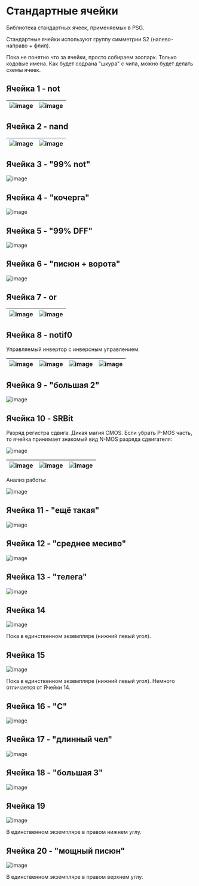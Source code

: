 # Стандартные ячейки

Библиотека стандартных ячеек, применяемых в PSG.

Стандартные ячейки используют группу симметрии S2 (налево-направо + флип).

Пока не понятно что за ячейки, просто собираем зоопарк. Только кодовые имена. Как будет содрана "шкура" с чипа, можно будет делать схемы ячеек.

## Ячейка 1 - not

|![image](https://user-images.githubusercontent.com/5828819/175828155-b9515f2e-2b66-4da4-86f1-a14564c949ac.png)|![image](https://user-images.githubusercontent.com/5828819/175999883-90b013b2-fc58-4027-9236-9763d79340f4.png)|
|---|---|

## Ячейка 2 - nand

|![image](https://user-images.githubusercontent.com/5828819/175828162-69dcf454-e27e-4bb9-aa23-9b45bb4da4f8.png)|![image](https://user-images.githubusercontent.com/5828819/175999920-ba876784-3b6e-4314-ab34-8da8cb6cd6b2.png)|
|---|---|

## Ячейка 3 - "99% not"

![image](https://user-images.githubusercontent.com/5828819/175828185-c3d8d309-6e06-4d31-9407-ce7882585c71.png)

## Ячейка 4 - "кочерга"

![image](https://user-images.githubusercontent.com/5828819/175828193-f8cd0cd6-c3d2-421a-b0d5-5c432deee133.png)

## Ячейка 5 - "99% DFF"

![image](https://user-images.githubusercontent.com/5828819/175957768-2fb18bf3-0f28-4936-ae84-23d2bfefcf88.png)

## Ячейка 6 - "писюн + ворота"

![image](https://user-images.githubusercontent.com/5828819/175828255-fcc3b21d-1581-41ae-8568-4f52225abaf9.png)

## Ячейка 7 - or

|![image](https://user-images.githubusercontent.com/5828819/175828343-ca770b7b-c711-4926-9c7d-ecec5fb66e1b.png)|![image](https://user-images.githubusercontent.com/5828819/176018358-e445fd72-a8ca-4356-9f05-3e22aa7e1689.png)|
|---|---|

## Ячейка 8 - notif0

Управляемый инвертор с инверсным управлением.

|![image](https://user-images.githubusercontent.com/5828819/175957964-541661c6-e339-40c5-a8da-9e1b2a712aab.png)|![image](https://user-images.githubusercontent.com/5828819/176018237-bffd9aed-79f7-4be7-835f-edf27a565b64.png)|![image](https://user-images.githubusercontent.com/5828819/176018267-0b7643de-d56e-43f9-88f1-686f33d86382.png)|![image](https://user-images.githubusercontent.com/5828819/176018287-d56c1a19-cee0-4df7-8e19-1636e6f89323.png)|
|---|---|---|---|

## Ячейка 9 - "большая 2"

![image](https://user-images.githubusercontent.com/5828819/175958669-7aa6f479-e25a-481c-abe2-32311ec462e9.png)

## Ячейка 10 - SRBit

Разряд регистра сдвига. Дикая магия CMOS. Если убрать P-MOS часть, то ячейка принимает знакомый вид N-MOS разряда сдвигателя:

![image](https://user-images.githubusercontent.com/5828819/176033538-51ae5998-eaa3-4a6f-afd0-77f932a2fa79.png)

|![image](https://user-images.githubusercontent.com/5828819/175828434-def8dd3c-53b6-4d24-a516-ee5cc95f0329.png)|![image](https://user-images.githubusercontent.com/5828819/176033676-29be2ee5-71db-433f-bd14-1f58dde82434.png)|![image](https://user-images.githubusercontent.com/5828819/176033844-dfea478a-1031-477b-9ae1-519eba22c462.png)|
|---|---|---|

Анализ работы:

![image](https://user-images.githubusercontent.com/5828819/176033609-a2666229-4ae3-45be-bd83-4faa5e3da96f.png)

## Ячейка 11 - "ещё такая"

![image](https://user-images.githubusercontent.com/5828819/175959809-c1862af9-696c-46fe-9019-12709208eeb8.png)

## Ячейка 12 - "среднее месиво"

![image](https://user-images.githubusercontent.com/5828819/175828469-cc7eb04a-b432-42e6-9993-2a5ab3a4f7a3.png)

## Ячейка 13 - "телега"

![image](https://user-images.githubusercontent.com/5828819/175828496-8fb2ec44-639f-4f8a-8e6e-b1a8025b9a3d.png)

## Ячейка 14

![image](https://user-images.githubusercontent.com/5828819/175828573-7624076a-974f-4a9d-925d-074ff6fd7563.png)

Пока в единственном экземпляре (нижний левый угол).

## Ячейка 15

![image](https://user-images.githubusercontent.com/5828819/175828586-a9f2d510-197e-467b-a42a-39891fc2ff49.png)

Пока в единственном экземпляре (нижний левый угол). Немного отличается от Ячейки 14.

## Ячейка 16 - "C"

![image](https://user-images.githubusercontent.com/5828819/175958334-d19d87ae-733f-43b7-aa7c-a20700d82527.png)

## Ячейка 17 - "длинный чел"

![image](https://user-images.githubusercontent.com/5828819/175958473-c3b2788c-d1af-4d75-8925-04c54ab030c2.png)

## Ячейка 18 - "большая 3"

![image](https://user-images.githubusercontent.com/5828819/175959078-5cf9f231-baaa-4a33-add7-f35cdb7e9b32.png)

## Ячейка 19

![image](https://user-images.githubusercontent.com/5828819/175959384-6d79e735-510f-4cd9-a2bb-2bce819033a5.png)

В единственном экземпляре в правом нижнем углу.

## Ячейка 20 - "мощный писюн"

![image](https://user-images.githubusercontent.com/5828819/175965602-246a1d11-7b25-4778-815f-2e8ef21c58b4.png)

В единственном экземпляре в правом верхнем углу.
